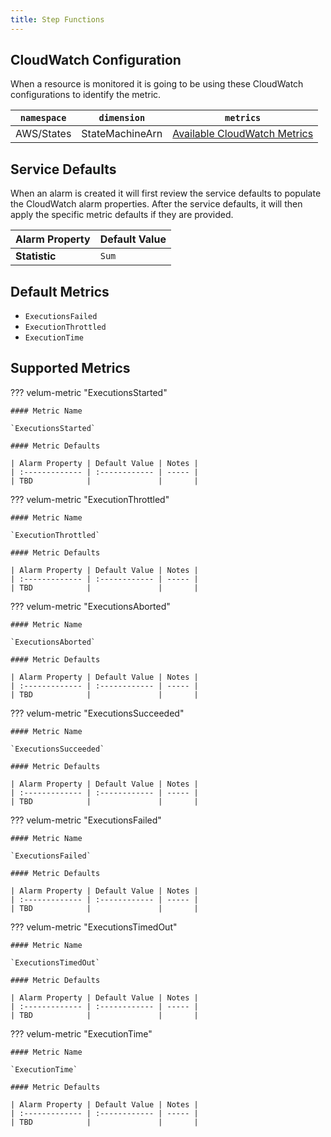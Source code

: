 ```yaml
---
title: Step Functions
---
```


## CloudWatch Configuration

When a resource is monitored it is going to be using these CloudWatch configurations to identify the metric.

| `namespace` | `dimension`     | `metrics`                                                                                                      |
| ----------- | --------------- | -------------------------------------------------------------------------------------------------------------- |
| AWS/States  | StateMachineArn | [Available CloudWatch Metrics](https://docs.aws.amazon.com/step-functions/latest/dg/procedure-cw-metrics.html) |

## Service Defaults

When an alarm is created it will first review the service defaults to populate the CloudWatch alarm properties. After the service defaults, it will then apply the specific metric defaults if they are provided.

| Alarm Property | Default Value |
| :------------- | :------------ |
| **Statistic**  | `Sum`         |

## Default Metrics

- `ExecutionsFailed`
- `ExecutionThrottled`
- `ExecutionTime`

## Supported Metrics

??? velum-metric "ExecutionsStarted"

    #### Metric Name

    `ExecutionsStarted`

    #### Metric Defaults

    | Alarm Property | Default Value | Notes |
    | :------------- | :------------ | ----- |
    | TBD            |               |       |

??? velum-metric "ExecutionThrottled"

    #### Metric Name

    `ExecutionThrottled`

    #### Metric Defaults

    | Alarm Property | Default Value | Notes |
    | :------------- | :------------ | ----- |
    | TBD            |               |       |

??? velum-metric "ExecutionsAborted"

    #### Metric Name

    `ExecutionsAborted`

    #### Metric Defaults

    | Alarm Property | Default Value | Notes |
    | :------------- | :------------ | ----- |
    | TBD            |               |       |

??? velum-metric "ExecutionsSucceeded"

    #### Metric Name

    `ExecutionsSucceeded`

    #### Metric Defaults

    | Alarm Property | Default Value | Notes |
    | :------------- | :------------ | ----- |
    | TBD            |               |       |

??? velum-metric "ExecutionsFailed"

    #### Metric Name

    `ExecutionsFailed`

    #### Metric Defaults

    | Alarm Property | Default Value | Notes |
    | :------------- | :------------ | ----- |
    | TBD            |               |       |

??? velum-metric "ExecutionsTimedOut"

    #### Metric Name

    `ExecutionsTimedOut`

    #### Metric Defaults

    | Alarm Property | Default Value | Notes |
    | :------------- | :------------ | ----- |
    | TBD            |               |       |

??? velum-metric "ExecutionTime"

    #### Metric Name

    `ExecutionTime`

    #### Metric Defaults

    | Alarm Property | Default Value | Notes |
    | :------------- | :------------ | ----- |
    | TBD            |               |       |
